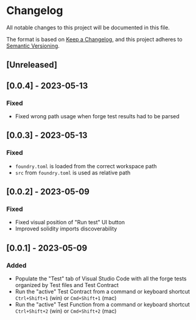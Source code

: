 # Changelog

All notable changes to this project will be documented in this file.

The format is based on [Keep a Changelog](https://keepachangelog.com/en/1.1.0/), and this project adheres to [Semantic Versioning](https://semver.org/spec/v2.0.0.html).

## [Unreleased]

## [0.0.4] - 2023-05-13

### Fixed

-   Fixed wrong path usage when forge test results had to be parsed

## [0.0.3] - 2023-05-13

### Fixed

-   `foundry.toml` is loaded from the correct workspace path
-   `src` from `foundry.toml` is used as relative path

## [0.0.2] - 2023-05-09

### Fixed

-   Fixed visual position of "Run test" UI button
-   Improved solidity imports discoverability

## [0.0.1] - 2023-05-09

### Added

-   Populate the "Test" tab of Visual Studio Code with all the forge tests organized by Test files and Test Contract
-   Run the "active" Test Contract from a command or keyboard shortcut `Ctrl+Shift+1` (win) or `Cmd+Shift+1` (mac)
-   Run the "active" Test Function from a command or keyboard shortcut `Ctrl+Shift+2` (win) or `Cmd+Shift+2` (mac)
